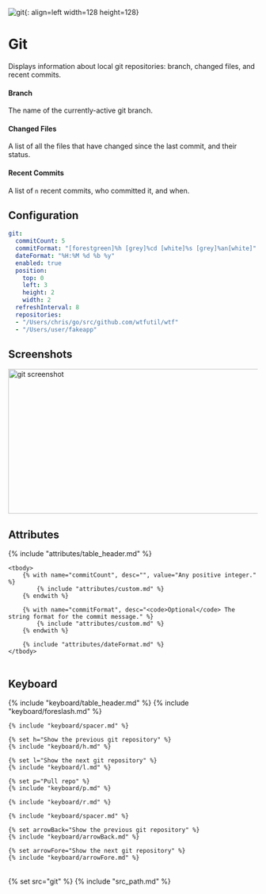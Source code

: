 
![git](/assets/services/git.png){: align=left width=128 height=128}

# Git

Displays information about local git repositories: branch, changed
files, and recent commits.

#### Branch

The name of the currently-active git branch.

#### Changed Files

A list of all the files that have changed since the last
commit, and their status.

#### Recent Commits

A list of `n` recent commits, who committed it, and when.

## Configuration

```yaml
git:
  commitCount: 5
  commitFormat: "[forestgreen]%h [grey]%cd [white]%s [grey]%an[white]"
  dateFormat: "%H:%M %d %b %y"
  enabled: true
  position:
    top: 0
    left: 3
    height: 2
    width: 2
  refreshInterval: 8
  repositories:
  - "/Users/chris/go/src/github.com/wtfutil/wtf"
  - "/Users/user/fakeapp"
```

## Screenshots

<img class="screenshot" src="/assets/modules/git.png" width="720" height="292" alt="git screenshot" />

## Attributes

<table>
    {% include "attributes/table_header.md" %}

    <tbody>
        {% with name="commitCount", desc="", value="Any positive integer." %}
            {% include "attributes/custom.md" %}
        {% endwith %}

        {% with name="commitFormat", desc="<code>Optional</code> The string format for the commit message." %}
            {% include "attributes/custom.md" %}
        {% endwith %}

        {% include "attributes/dateFormat.md" %}
    </tbody>
</table>

## Keyboard

<table>
  {% include "keyboard/table_header.md" %}

  <tbody>
    {% include "keyboard/foreslash.md" %}

    {% include "keyboard/spacer.md" %}

    {% set h="Show the previous git repository" %}
    {% include "keyboard/h.md" %}

    {% set l="Show the next git repository" %}
    {% include "keyboard/l.md" %}

    {% set p="Pull repo" %}
    {% include "keyboard/p.md" %}

    {% include "keyboard/r.md" %}

    {% include "keyboard/spacer.md" %}

    {% set arrowBack="Show the previous git repository" %}
    {% include "keyboard/arrowBack.md" %}

    {% set arrowFore="Show the next git repository" %}
    {% include "keyboard/arrowFore.md" %}
  </tbody>
</table>

{% set src="git" %}
{% include "src_path.md" %}